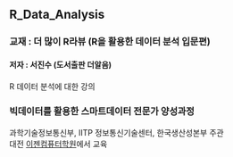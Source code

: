 ## R_Data_Analysis

### 교재 : 더 많이 R라뷰 (R을 활용한 데이터 분석 입문편)
#### 저자 : 서진수 (도서출판 더알음)

R 데이터 분석에 대한 강의

### 빅데이터를 활용한 스마트데이터 전문가 양성과정

과학기술정보통신부, IITP 정보통신기술센터, 한국생산성본부 주관  <br>
대전 [이젠컴퓨터학원](http::dj.ezenac.co.kr/)에서 교육

